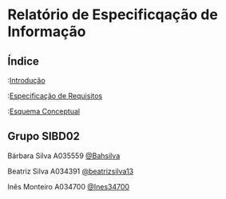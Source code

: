 # Relatório de Especificqação de Informação 

## Índice

:[Introdução](https://github.com/SIBD02-TCM-2022/Livraria/blob/main/rei01.md)

:[Especificação de Requisitos]()

:[Esquema Conceptual]()

## Grupo SIBD02

Bárbara Silva A035559 [@Bahsilva](https://github.com/Bahsilva)

Beatriz Silva A034391 [@beatrizsilva13](https://github.com/beatrizsilva13)

Inês Monteiro A034700 [@Ines34700](https://github.com/Ines34700)
